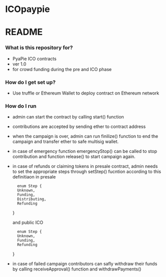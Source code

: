 # ICOpaypie

# README #



### What is this repository for? 

* PyaPie ICO contracts
* ver 1.0
* for crowd funding during the pre and ICO phase


### How do I get set up? 

* Use truffle or Ethereum Wallet to deploy contract on Ethereum network


### How do I run

* admin can start the contract by calling start() function
* contributions are accepted by sending ether to contract address
* when the campaign is over, admin can run finilize() function to end the campaign and transfer ether to safe multisig wallet. 
* in case of emergency function emergencyStop() can be called to stop contribution and function release() to start campaign again. 
* in case of refunds or claiming tokens in presale contract, admin needs to set the appropriate steps through setStep() fucntion
according to this definitiaon in presale

        enum Step {
        Unknown,
        Funding,
        Distributing,
        Refunding
    }

    and public ICO

        enum Step {
        Unknown,
        Funding,  
        Refunding
    }
* in case of failed campaign contributors can safly withdraw their funds by calling receiveApproval() function and withdrawPayments()

